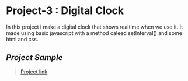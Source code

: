 # Project-3 : Digital Clock

In this project i make a digital clock that shows realtime when we use it. It made using basic javascript with a method caleed setInterval() and some html and css.



## *Project Sample*
>[Project link](https://simple-realtime-clock.netlify.app/)
